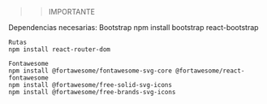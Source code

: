 >> IMPORTANTE

Dependencias necesarias:
    Bootstrap
    npm install bootstrap react-bootstrap
    
    Rutas
    npm install react-router-dom

    Fontawesome
    npm install @fortawesome/fontawesome-svg-core @fortawesome/react-fontawesome
    npm install @fortawesome/free-solid-svg-icons
    npm install @fortawesome/free-brands-svg-icons


